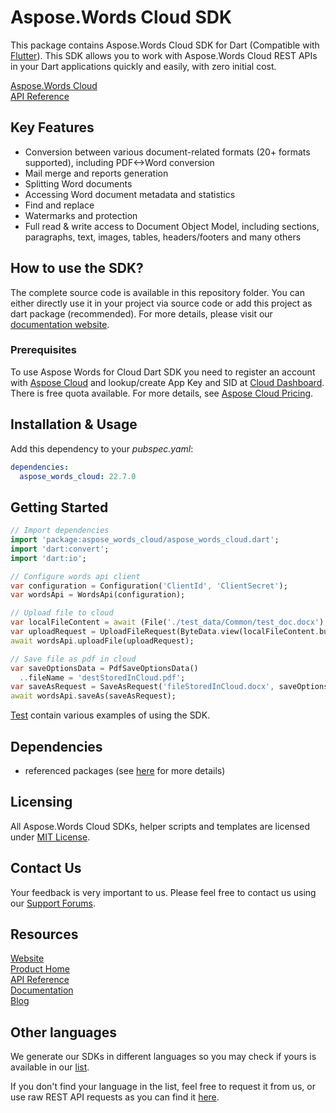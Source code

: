 # Aspose.Words Cloud SDK
This package contains Aspose.Words Cloud SDK for Dart (Compatible with [Flutter](https://flutter.dev/)). 
This SDK allows you to work with Aspose.Words Cloud REST APIs in your Dart applications quickly and easily, with zero initial cost.

[Aspose.Words Cloud](https://products.aspose.cloud/words/family "Aspose.Words Cloud")  
[API Reference](https://apireference.aspose.cloud/words/)  

## Key Features
* Conversion between various document-related formats (20+ formats supported), including PDF<->Word conversion
* Mail merge and reports generation 
* Splitting Word documents
* Accessing Word document metadata and statistics
* Find and replace
* Watermarks and protection
* Full read & write access to Document Object Model, including sections, paragraphs, text, images, tables, headers/footers and many others

## How to use the SDK?

The complete source code is available in this repository folder. You can either directly use it in your project via source code or add this project as dart package (recommended). For more details, please visit our [documentation website](https://docs.aspose.cloud/display/wordscloud/Available+SDKs).

### Prerequisites

To use Aspose Words for Cloud Dart SDK you need to register an account with [Aspose Cloud](https://www.aspose.cloud/) and lookup/create App Key and SID at [Cloud Dashboard](https://dashboard.aspose.cloud/#/apps). There is free quota available. For more details, see [Aspose Cloud Pricing](https://purchase.aspose.cloud/pricing).

## Installation & Usage
Add this dependency to your *pubspec.yaml*:

```yaml
dependencies:
  aspose_words_cloud: 22.7.0
```

## Getting Started

```dart
// Import dependencies
import 'package:aspose_words_cloud/aspose_words_cloud.dart';
import 'dart:convert';
import 'dart:io';

// Configure words api client
var configuration = Configuration('ClientId', 'ClientSecret');
var wordsApi = WordsApi(configuration);

// Upload file to cloud
var localFileContent = await (File('./test_data/Common/test_doc.docx').readAsBytes());
var uploadRequest = UploadFileRequest(ByteData.view(localFileContent.buffer), 'fileStoredInCloud.docx');
await wordsApi.uploadFile(uploadRequest);

// Save file as pdf in cloud
var saveOptionsData = PdfSaveOptionsData()
  ..fileName = 'destStoredInCloud.pdf';
var saveAsRequest = SaveAsRequest('fileStoredInCloud.docx', saveOptionsData);
await wordsApi.saveAs(saveAsRequest);
```

[Test](test) contain various examples of using the SDK.

## Dependencies
- referenced packages (see [here](pubspec.yaml) for more details)

## Licensing

All Aspose.Words Cloud SDKs, helper scripts and templates are licensed under [MIT License](https://github.com/aspose-words-cloud/aspose-words-cloud-dart/blob/master/LICENSE). 

## Contact Us
Your feedback is very important to us. Please feel free to contact us using our [Support Forums](https://forum.aspose.cloud/c/words).

## Resources

[Website](https://www.aspose.cloud/)  
[Product Home](https://products.aspose.cloud/words/family)  
[API Reference](https://apireference.aspose.cloud/words/)  
[Documentation](https://docs.aspose.cloud/display/wordscloud/Home)  
[Blog](https://blog.aspose.cloud/category/words/)  

## Other languages
We generate our SDKs in different languages so you may check if yours is available in our [list](https://github.com/aspose-words-cloud).

If you don't find your language in the list, feel free to request it from us, or use raw REST API requests as you can find it [here](https://products.aspose.cloud/words/curl).
